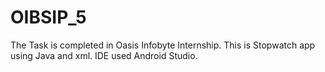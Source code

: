 # OIBSIP_5
The Task is completed in Oasis Infobyte Internship.
This is Stopwatch app using Java and xml.
IDE used Android Studio.
